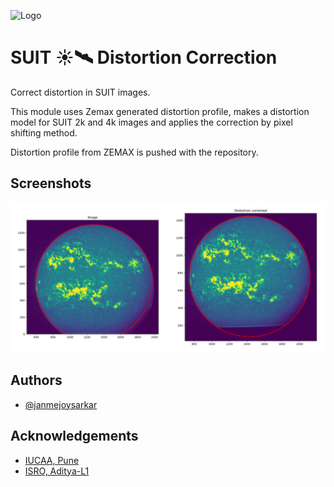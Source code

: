 ![Logo](https://suit.iucaa.in/sites/default/files/top_banner_compressed_2_1.png)
# SUIT ☀️🛰️ Distortion Correction
Correct distortion in SUIT images.

This module uses Zemax generated distortion profile, makes a distortion model for SUIT 2k and 4k images and applies the correction by pixel shifting method.

Distortion profile from ZEMAX is pushed with the repository.
## Screenshots

![Distortion correction on 2k image](./README_files/screenshot_2024-08-18_21-53-18.png)


## Authors

- [@janmejoysarkar](https://github.com/janmejoysarkar)

## Acknowledgements

 - [IUCAA, Pune](https://www.iucaa.in)
 - [ISRO, Aditya-L1](https://www.isro.gov.in/Aditya_L1.html)



